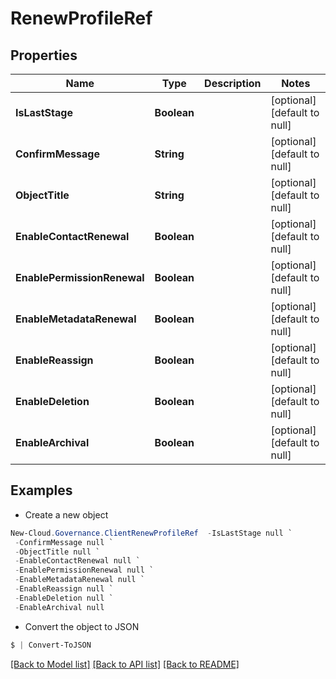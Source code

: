 # RenewProfileRef
## Properties

Name | Type | Description | Notes
------------ | ------------- | ------------- | -------------
**IsLastStage** | **Boolean** |  | [optional] [default to null]
**ConfirmMessage** | **String** |  | [optional] [default to null]
**ObjectTitle** | **String** |  | [optional] [default to null]
**EnableContactRenewal** | **Boolean** |  | [optional] [default to null]
**EnablePermissionRenewal** | **Boolean** |  | [optional] [default to null]
**EnableMetadataRenewal** | **Boolean** |  | [optional] [default to null]
**EnableReassign** | **Boolean** |  | [optional] [default to null]
**EnableDeletion** | **Boolean** |  | [optional] [default to null]
**EnableArchival** | **Boolean** |  | [optional] [default to null]

## Examples

- Create a new object
```powershell
New-Cloud.Governance.ClientRenewProfileRef  -IsLastStage null `
 -ConfirmMessage null `
 -ObjectTitle null `
 -EnableContactRenewal null `
 -EnablePermissionRenewal null `
 -EnableMetadataRenewal null `
 -EnableReassign null `
 -EnableDeletion null `
 -EnableArchival null
```

- Convert the object to JSON
```powershell
$ | Convert-ToJSON
```


[[Back to Model list]](../README.md#documentation-for-models) [[Back to API list]](../README.md#documentation-for-api-endpoints) [[Back to README]](../README.md)

